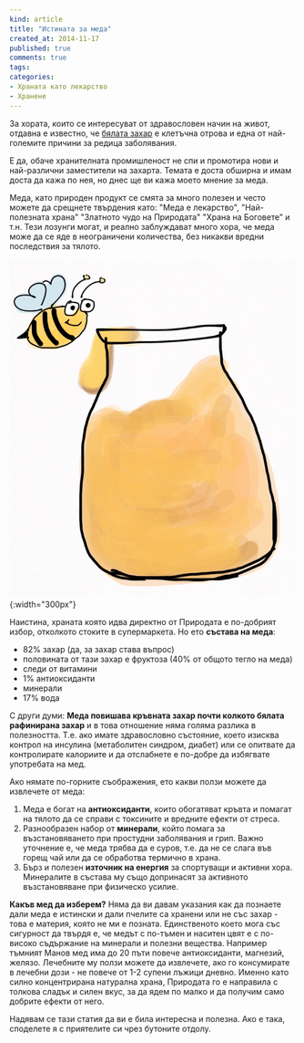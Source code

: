 ```yaml
---
kind: article
title: "Истината за меда"
created_at: 2014-11-17 
published: true
comments: true
tags:
categories:
- Храната като лекарство
- Хранене
---
```

За хората, които се интересуват от здравословен начин на живот, отдавна е известно, че [бялата захар](/blog/2014-05-05-%D0%BD%D0%B0%D0%B8%D1%81%D1%82%D0%B8%D0%BD%D0%B0-%D0%BB%D0%B8-%D0%B7%D0%B0%D1%85%D0%B0%D1%80%D1%82%D0%B0-%D0%B5-%D1%82%D0%BE%D0%BB%D0%BA%D0%BE%D0%B2%D0%B0-%D0%B2%D1%80%D0%B5%D0%B4%D0%BD%D0%B0/) е клетъчна отрова и една от най-големите причини за редица заболявания. 

Е да, обаче хранителната промишленост не спи и промотира нови и най-различни заместители на захарта. Темата е доста обширна и имам доста да кажа по нея, но днес ще ви кажа моето мнение за меда.

Меда, като природен продукт се смята за много полезен и често можете да срещнете твърдения като: "Меда е лекарство", "Най-полезната храна" "Златното чудо на Природата" "Храна на Боговете" и т.н. Тези лозунги могат, и реално заблуждават много хора, че меда може да се яде в неограничени количества, без никакви вредни последствия за тялото.<br />
<!-- more -->
![Мед](/images/posts/Honey.jpg){:width="300px"}<br />

Наистина, храната която идва директно от Природата е по-добрият избор, отколкото стоките в супермаркета. Но ето **състава на меда**:<br />
- 82% захар (да, за захар става въпрос)<br />
- половината от тази захар е фруктоза (40% от общото тегло на меда)<br />
- следи от витамини<br />
- 1% антиоксиданти<br />
- минерали<br />
- 17% вода<br />

С други думи: **Меда повишава кръвната захар почти колкото бялата рафинирана захар** и в това отношение няма голяма разлика в полезността. Т.е. ако имате здравословно състояние, което изисква контрол на инсулина (метаболитен синдром, диабет) или се опитвате да контролирате калориите и да отслабнете е по-добре да избягвате употребата на мед.

Ако нямате по-горните съображения, ето какви ползи можете да извлечете от меда:<br />
1. Меда е богат на **антиоксиданти**, които обогатяват кръвта и помагат на тялото да се справи с токсините и вредните ефекти от стреса.<br />
2. Разнообразен набор от **минерали**, който помага за възстановяването при простудни заболявания и грип. Важно уточнение е, че меда трябва да е суров, т.е. да не се слага във горещ чай или да се обработва термично в храна.<br />
3. Бърз и полезен **източник на енергия** за спортуващи и активни хора. Минералите в състава му също допринасят за активното възстановяване при физическо усилие.<br />

**Какъв мед да изберем?** Няма да ви давам указания как да познаете дали меда е истински и дали пчелите са хранени или не със захар - това е материя, която не ми е позната. Единственото което мога със сигурност да твърдя е, че медът с по-тъмен и наситен цвят е с по-високо съдържание на минерали и полезни вещества. Например тъмният Манов мед има до 20 пъти повече антиоксиданти, магнезий, желязо. Лечебните му ползи можете да извлечете, ако го консумирате в лечебни дози - не повече от 1-2 супени лъжици дневно. Именно като силно концентрирана натурална храна, Природата го е направила с толкова сладък и силен вкус, за да ядем по малко и да получим само добрите ефекти от него.

Надявам се тази статия да ви е била интересна и полезна. Ако е така, споделете я с приятелите си чрез бутоните отдолу.



















































































































































































